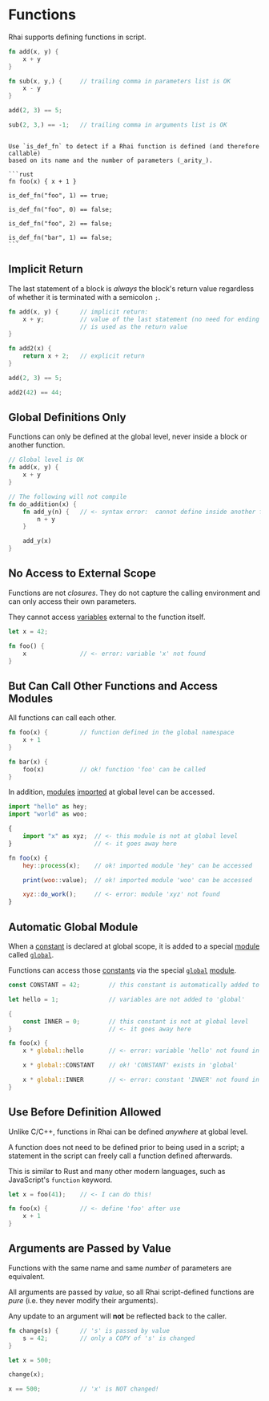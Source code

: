 Functions
=========

Rhai supports defining functions in script.

```rust
fn add(x, y) {
    x + y
}

fn sub(x, y,) {     // trailing comma in parameters list is OK
    x - y
}

add(2, 3) == 5;

sub(2, 3,) == -1;   // trailing comma in arguments list is OK
```

~~~admonish tip.small "Tip: `is_def_fn`"

Use `is_def_fn` to detect if a Rhai function is defined (and therefore callable)
based on its name and the number of parameters (_arity_).

```rust
fn foo(x) { x + 1 }

is_def_fn("foo", 1) == true;

is_def_fn("foo", 0) == false;

is_def_fn("foo", 2) == false;

is_def_fn("bar", 1) == false;
```
~~~


Implicit Return
---------------

The last statement of a block is _always_ the block's return value regardless of whether it is
terminated with a semicolon `;`.

```rust
fn add(x, y) {      // implicit return:
    x + y;          // value of the last statement (no need for ending semicolon)
                    // is used as the return value
}

fn add2(x) {
    return x + 2;   // explicit return
}

add(2, 3) == 5;

add2(42) == 44;
```


Global Definitions Only
-----------------------

Functions can only be defined at the global level, never inside a block or another function.

```rust
// Global level is OK
fn add(x, y) {
    x + y
}

// The following will not compile
fn do_addition(x) {
    fn add_y(n) {   // <- syntax error:  cannot define inside another function
        n + y
    }

    add_y(x)
}
```


No Access to External Scope
---------------------------

Functions are not _closures_. They do not capture the calling environment and can only access their
own parameters.

They cannot access [variables](variables.md) external to the function itself.

```rust
let x = 42;

fn foo() {
    x               // <- error: variable 'x' not found
}
```


But Can Call Other Functions and Access Modules
-----------------------------------------------

All functions can call each other.

```rust
fn foo(x) {         // function defined in the global namespace
    x + 1
}

fn bar(x) {
    foo(x)          // ok! function 'foo' can be called
}
```

In addition, [modules](modules/index.md) [imported](modules/import.md) at global level can be accessed.

```js
import "hello" as hey;
import "world" as woo;

{
    import "x" as xyz;  // <- this module is not at global level
}                       // <- it goes away here

fn foo(x) {
    hey::process(x);    // ok! imported module 'hey' can be accessed

    print(woo::value);  // ok! imported module 'woo' can be accessed

    xyz::do_work();     // <- error: module 'xyz' not found
}
```


Automatic Global Module
-----------------------

When a [constant](constants.md) is declared at global scope, it is added to a special
[module](modules/index.md) called [`global`](global.md).

Functions can access those [constants](constants.md) via the special [`global`](global.md)
[module](modules/index.md).

```rust
const CONSTANT = 42;        // this constant is automatically added to 'global'

let hello = 1;              // variables are not added to 'global'

{
    const INNER = 0;        // this constant is not at global level
}                           // <- it goes away here

fn foo(x) {
    x * global::hello       // <- error: variable 'hello' not found in 'global'

    x * global::CONSTANT    // ok! 'CONSTANT' exists in 'global'

    x * global::INNER       // <- error: constant 'INNER' not found in 'global'
}
```


Use Before Definition Allowed
-----------------------------

Unlike C/C++, functions in Rhai can be defined _anywhere_ at global level.

A function does not need to be defined prior to being used in a script; a statement in the script
can freely call a function defined afterwards.

This is similar to Rust and many other modern languages, such as JavaScript's `function` keyword.

```rust
let x = foo(41);    // <- I can do this!

fn foo(x) {         // <- define 'foo' after use
    x + 1
}
```


Arguments are Passed by Value
-----------------------------

Functions with the same name and same _number_ of parameters are equivalent.

All arguments are passed by _value_, so all Rhai script-defined functions are _pure_
(i.e. they never modify their arguments).

Any update to an argument will **not** be reflected back to the caller.

```rust
fn change(s) {      // 's' is passed by value
    s = 42;         // only a COPY of 's' is changed
}

let x = 500;

change(x);

x == 500;           // 'x' is NOT changed!
```
